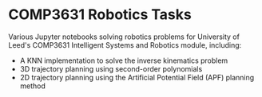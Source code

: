 # COMP3631 Robotics Tasks

Various Jupyter notebooks solving robotics problems for University of Leed's COMP3631 Intelligent Systems and Robotics module, including:

 - A KNN implementation to solve the inverse kinematics problem
 - 3D trajectory planning using second-order polynomials
 - 2D trajectory planning using the Artificial Potential Field (APF) planning method

